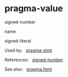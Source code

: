 # pragma\-value








signed\-number




name

signed\-literal











  


Used by:   [pragma\-stmt](./pragma-stmt.html)  

References:   [signed\-number](./signed-number.html)  

See also:   [pragma.html](../pragma.html)

